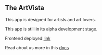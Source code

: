 ## The ArtVista

This app is designed for artists and art lovers.

This app is still in its alpha development stage.

Frontend deployed [link](https://s47artvista.netlify.app/) 

Read about us more in this [docs](https://docs.google.com/document/d/10iRHbmSEkfI3yg6M_pISmJgQ5cZD0oeLPk6b2S-Gdv8/edit?usp=sharing)
